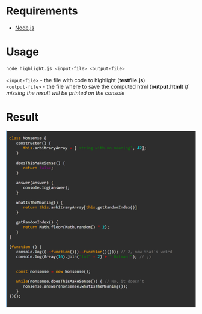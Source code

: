 # Requirements
- [Node.js](https://nodejs.org/en/)

# Usage
```bash
node highlight.js <input-file> <output-file>
```
`<input-file>` - the file with code to highlight (**testfile.js**)<br>
`<output-file>` - the file where to save the computed html (**output.html**) *If missing the result will be printed on the console*

# Result
![img](result.PNG)
